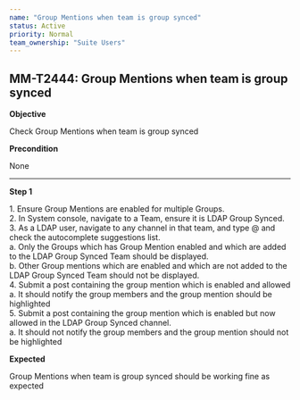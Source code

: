 ```yaml
---
name: "Group Mentions when team is group synced"
status: Active
priority: Normal
team_ownership: "Suite Users"
---
```


## MM-T2444: Group Mentions when team is group synced

**Objective**

Check Group Mentions when team is group synced

**Precondition**

None

---

**Step 1**

1\. Ensure Group Mentions are enabled for multiple Groups.\
2\. In System console, navigate to a Team, ensure it is LDAP Group Synced.\
3\. As a LDAP user, navigate to any channel in that team, and type @ and check the autocomplete suggestions list.\
a. Only the Groups which has Group Mention enabled and which are added to the LDAP Group Synced Team should be displayed.\
b. Other Group mentions which are enabled and which are not added to the LDAP Group Synced Team should not be displayed.\
4\. Submit a post containing the group mention which is enabled and allowed\
a. It should notify the group members and the group mention should be highlighted\
5\. Submit a post containing the group mention which is enabled but now allowed in the LDAP Group Synced channel.\
a. It should not notify the group members and the group mention should not be highlighted

**Expected**

Group Mentions when team is group synced should be working fine as expected
